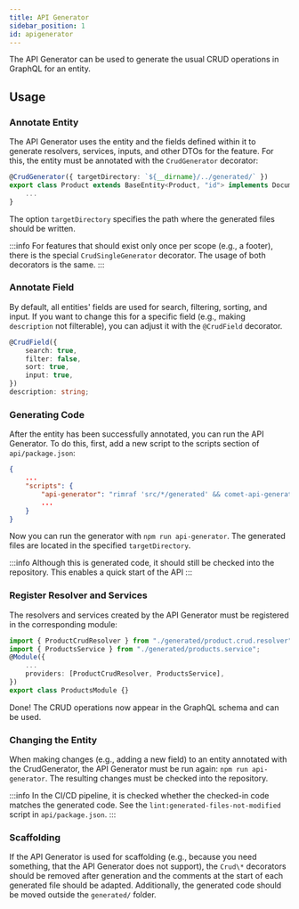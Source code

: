 ```yaml
---
title: API Generator
sidebar_position: 1
id: apigenerator
---
```


The API Generator can be used to generate the usual CRUD operations in GraphQL for an entity.

## Usage

### Annotate Entity

The API Generator uses the entity and the fields defined within it to generate resolvers, services, inputs, and other DTOs for the feature. For this, the entity must be annotated with the `CrudGenerator` decorator:

```ts
@CrudGenerator({ targetDirectory: `${__dirname}/../generated/` })
export class Product extends BaseEntity<Product, "id"> implements DocumentInterface {
    ...
}
```

The option `targetDirectory` specifies the path where the generated files should be written.

:::info
For features that should exist only once per scope (e.g., a footer), there is the special `CrudSingleGenerator` decorator. The usage of both decorators is the same.
:::

### Annotate Field

By default, all entities' fields are used for search, filtering, sorting, and input. If you want to change this for a specific field (e.g., making `description` not filterable), you can adjust it with the `@CrudField` decorator.

```ts
@CrudField({
    search: true,
    filter: false,
    sort: true,
    input: true,
})
description: string;
```

### Generating Code

After the entity has been successfully annotated, you can run the API Generator. To do this, first, add a new script to the scripts section of `api/package.json`:

```json
{
    ...
    "scripts": {
        "api-generator": "rimraf 'src/*/generated' && comet-api-generator generate",
        ...
    }
}
```

Now you can run the generator with `npm run api-generator`. The generated files are located in the specified `targetDirectory`.

:::info
Although this is generated code, it should still be checked into the repository. This enables a quick start of the API
:::

### Register Resolver and Services

The resolvers and services created by the API Generator must be registered in the corresponding module:

```ts
import { ProductCrudResolver } from "./generated/product.crud.resolver";
import { ProductsService } from "./generated/products.service";
@Module({
    ...
    providers: [ProductCrudResolver, ProductsService],
})
export class ProductsModule {}
```

Done! The CRUD operations now appear in the GraphQL schema and can be used.

### Changing the Entity

When making changes (e.g., adding a new field) to an entity annotated with the CrudGenerator, the API Generator must be run again: `npm run api-generator`. The resulting changes must be checked into the repository.

:::info
In the CI/CD pipeline, it is checked whether the checked-in code matches the generated code. See the `lint:generated-files-not-modified` script in `api/package.json`.
:::

### Scaffolding

If the API Generator is used for scaffolding (e.g., because you need something, that the API Generator does not support), the `Crud\*` decorators should be removed after generation and the comments at the start of each generated file should be adapted. Additionally, the generated code should be moved outside the `generated/` folder.
